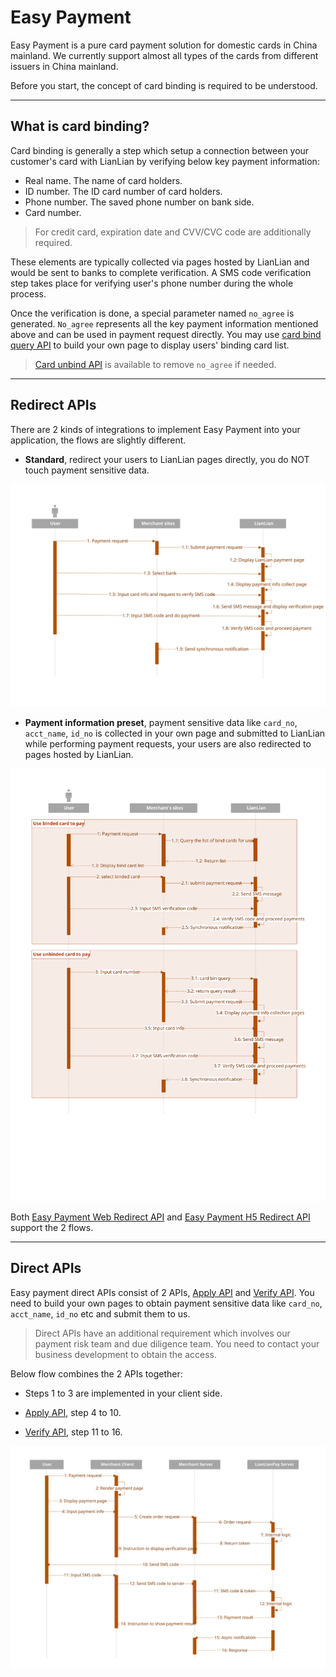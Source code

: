 # Easy Payment

Easy Payment is a pure card payment solution for domestic cards in China mainland. We currently support almost all types of the cards from different issuers in China mainland.

Before you start, the concept of card binding is required to be understood.

***

## What is card binding?

Card binding is generally a step which setup a connection between your customer's card with LianLian by verifying below key payment information:

* Real name. The name of card holders.
* ID number. The ID card number of card holders.
* Phone number. The saved phone number on bank side.
* Card number.

> For credit card, expiration date and CVV/CVC code are additionally required.

These elements are typically collected via pages hosted by LianLian and would be sent to banks to complete verification. A SMS code verification step takes place for verifying user's phone number during the whole process.

Once the verification is done, a special parameter named ```no_agree``` is generated. ```No_agree``` represents all the key payment information mentioned above and can be used in payment request directly. You may use [card bind query API](card_bind_list_query.md) to build your own page to display users' binding card list.

> [Card unbind API](card_unbind.md) is available to remove ```no_agree``` if needed.

***

## Redirect APIs

There are 2 kinds of integrations to implement Easy Payment into your application, the flows are slightly different.

* **Standard**, redirect your users to LianLian pages directly, you do NOT touch payment sensitive data.

![](../textures/Easypay_web_standard_flow.svg)

* **Payment information preset**, payment sensitive data like ```card_no```, ```acct_name```, ```id_no``` is collected in your own page and submitted to LianLian while performing payment requests, your users are also redirected to pages hosted by LianLian.

![](../textures/Easypay_web_preset_flow.svg)

Both [Easy Payment Web Redirect API](easypay_web_redirect.md) and [Easy Payment H5 Redirect API](easypay_h5_redirect.md) support the 2 flows.

***

## Direct APIs

Easy payment direct APIs consist of 2 APIs, [Apply API](easypay_direct_apply.md) and [Verify API](easypay_direct_verify.md). You need to build your own pages to obtain payment sensitive data like ```card_no```, ```acct_name```, ```id_no``` etc and submit them to us.

> Direct APIs have an additional requirement which involves our payment risk team and due diligence team. You need to contact your business development to obtain the access.

Below flow combines the 2 APIs together:

* Steps 1 to 3 are implemented in your client side.

* [Apply API](easypay_direct_apply.md), step 4 to 10.

* [Verify API](easypay_direct_verify.md), step 11 to 16.

![](../textures/Easypay_direct_api.svg)
